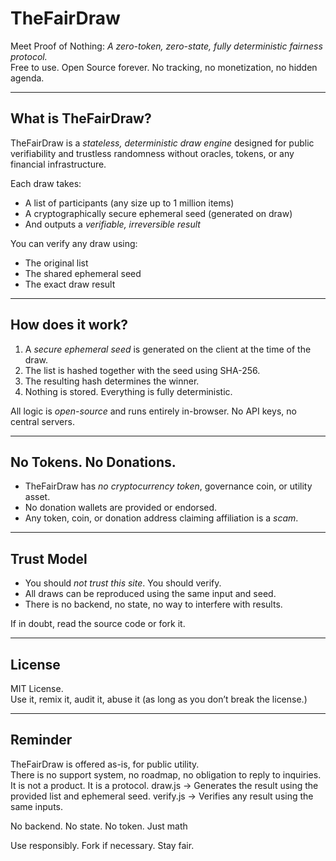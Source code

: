 # TheFairDraw

Meet Proof of Nothing: *A zero-token, zero-state, fully deterministic fairness protocol.*  
Free to use. Open Source forever. No tracking, no monetization, no hidden agenda.

---

##  What is TheFairDraw?

TheFairDraw is a *stateless, deterministic draw engine* designed for public verifiability and trustless randomness  without oracles, tokens, or any financial infrastructure.

Each draw takes:
- A list of participants (any size up to 1 million items)
- A cryptographically secure ephemeral seed (generated on draw)
- And outputs a *verifiable, irreversible result*

You can verify any draw using:
- The original list
- The shared ephemeral seed
- The exact draw result

---

##  How does it work?

1. A *secure ephemeral seed* is generated on the client at the time of the draw.
2. The list is hashed together with the seed using SHA-256.
3. The resulting hash determines the winner.
4. Nothing is stored. Everything is fully deterministic.

All logic is *open-source* and runs entirely in-browser. No API keys, no central servers.

---

##  No Tokens. No Donations.

- TheFairDraw has *no cryptocurrency token*, governance coin, or utility asset.
- No donation wallets are provided or endorsed.  
- Any token, coin, or donation address claiming affiliation is a *scam*.

---

##  Trust Model

- You should *not trust this site*. You should verify.
- All draws can be reproduced using the same input and seed.
- There is no backend, no state, no way to interfere with results.

If in doubt, read the source code or fork it.

---

##  License

MIT License.  
Use it, remix it, audit it, abuse it (as long as you don’t break the license.)

---

##  Reminder

TheFairDraw is offered as-is, for public utility.  
There is no support system, no roadmap, no obligation to reply to inquiries.  
It is not a product. It is a protocol.
draw.js → Generates the result using the provided list and ephemeral seed.
verify.js → Verifies any result using the same inputs.

No backend. No state. No token. Just math

Use responsibly. Fork if necessary. Stay fair.
